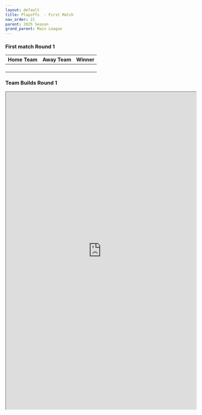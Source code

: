 ```yaml
---
layout: default
title: Playoffs  - First Match
nav_order: 21
parent: 2025 Season
grand_parent: Main League
---
```



### First match Round 1

| Home Team            | Away Team | Winner       |
|:---------------------|:----------|:-------------|
|  |    |       |
|               |         |            |
|                |     |        |
|          |    |  |



### Team Builds Round 1
 
<iframe width=600 height=1000 scrolling="yes" src="https://docs.google.com/document/d/e/2PACX-1vTHW5cMX23xQ8WLvyCEgVOPYlDyee8LUzQj7Q8iP8M8fD72iVFyfR3u55gP0jrlGenqsY5emD-8UaEi/pub?embedded=true"></iframe>
